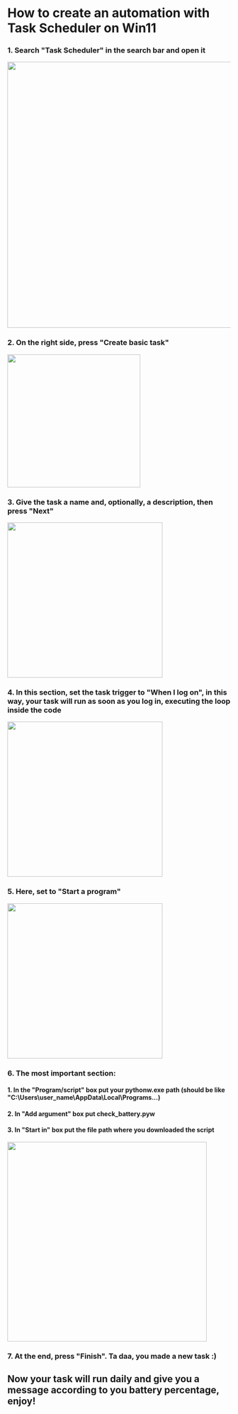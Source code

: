 # How to create an automation with Task Scheduler on Win11

### 1. Search "Task Scheduler" in the search bar and open it
<image src="assets/img1.png" width="600">

### 2. On the right side, press "Create basic task"
<image src="assets/img2.png" width="300">

### 3. Give the task a name and, optionally, a description, then press "Next"
<image src="assets/img3.png" width="350">

### 4. In this section, set the task trigger to "When I log on", in this way, your task will run as soon as you log in, executing the loop inside the code
<image src="assets/img4.png" width="350">

### 5. Here, set to "Start a program"
<image src="assets/img5.png" width="350">

### 6. The most important section:
#### 1. In the "Program/script" box put your pythonw.exe path (should be like "C:\Users\user_name\AppData\Local\Programs...)
#### 2. In "Add argument" box put check_battery.pyw
#### 3. In "Start in" box put the file path where you downloaded the script
<image src="assets/img6.png" width="450">

### 7. At the end, press "Finish". Ta daa, you made a new task :)

## Now your task will run daily and give you a message according to you battery percentage, enjoy!


